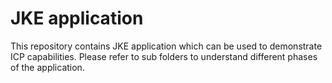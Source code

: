 # JKE application

This repository contains JKE application which can be used to demonstrate ICP capabilities. Please refer to sub folders to understand different phases of the application.
